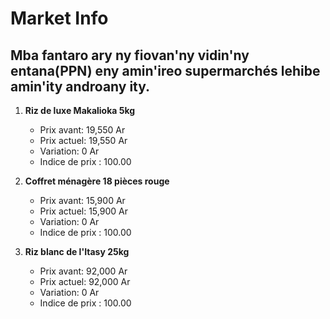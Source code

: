 # Market Info

## Mba fantaro ary ny fiovan'ny vidin'ny entana(PPN) eny amin'ireo supermarchés lehibe amin'ity androany ity.

1. **Riz de luxe Makalioka 5kg**
   - Prix avant: 19,550 Ar
   - Prix actuel: 19,550 Ar
   - Variation: 0 Ar
   - Indice de prix : 100.00

2. **Coffret ménagère 18 pièces rouge**
   - Prix avant: 15,900 Ar
   - Prix actuel: 15,900 Ar
   - Variation: 0 Ar
   - Indice de prix : 100.00

3. **Riz blanc de l'Itasy 25kg**
   - Prix avant: 92,000 Ar
   - Prix actuel: 92,000 Ar
   - Variation: 0 Ar
   - Indice de prix : 100.00

